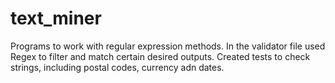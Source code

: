 # text_miner

Programs to work with regular expression methods.  In the validator file used Regex to filter and match certain desired outputs.  Created tests to check strings, including postal codes, currency adn dates.
